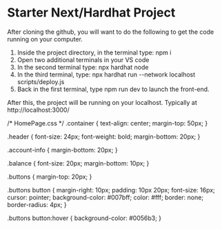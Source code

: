 # Starter Next/Hardhat Project

After cloning the github, you will want to do the following to get the code running on your computer.

1. Inside the project directory, in the terminal type: npm i
2. Open two additional terminals in your VS code
3. In the second terminal type: npx hardhat node
4. In the third terminal, type: npx hardhat run --network localhost scripts/deploy.js
5. Back in the first terminal, type npm run dev to launch the front-end.

After this, the project will be running on your localhost. 
Typically at http://localhost:3000/

/* HomePage.css */
.container {
  text-align: center;
  margin-top: 50px;
}

.header {
  font-size: 24px;
  font-weight: bold;
  margin-bottom: 20px;
}

.account-info {
  margin-bottom: 20px;
}

.balance {
  font-size: 20px;
  margin-bottom: 10px;
}

.buttons {
  margin-top: 20px;
}

.buttons button {
  margin-right: 10px;
  padding: 10px 20px;
  font-size: 16px;
  cursor: pointer;
  background-color: #007bff;
  color: #fff;
  border: none;
  border-radius: 4px;
}

.buttons button:hover {
  background-color: #0056b3;
}
